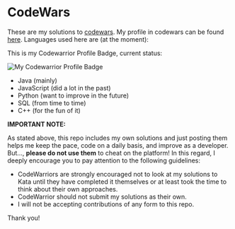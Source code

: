 # CodeWars

These are my solutions to [codewars](http://codewars.com).
My profile in codewars can be found [here](https://www.codewars.com/users/rui3). Languages used here are (at the moment):

This is my Codewarrior Profile Badge, current status:

![My Codewarrior Profile Badge](https://www.codewars.com/users/rui3/badges/large)


* Java (mainly)
* JavaScript (did a lot in the past)
* Python (want to improve in the future)
* SQL (from time to time)
* C++ (for the fun of it)

**IMPORTANT NOTE:**

As stated above, this repo includes my own solutions and just posting them helps me keep the pace, code on a
daily basis, and improve as a developer. But..., **please do not use them** to cheat on the platform! In this regard,
I deeply encourage you to pay attention to the following guidelines:

* CodeWarriors are strongly encouraged not to look at my solutions to Kata until they have completed it themselves or at least took the time to think about their own approaches.
* CodeWarrior should not submit my solutions as their own.
* I will not be accepting contributions of any form to this repo.

Thank you!

